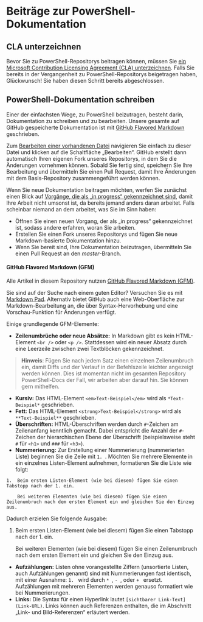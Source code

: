 # Beiträge zur PowerShell-Dokumentation

## CLA unterzeichnen

Bevor Sie zu PowerShell-Repositorys beitragen können, müssen Sie [ein Microsoft Contribution Licensing Agreement (CLA) unterzeichnen](https://cla.microsoft.com/). 
Falls Sie bereits in der Vergangenheit zu PowerShell-Repositorys beigetragen haben, Glückwunsch! Sie haben diesen Schritt bereits abgeschlossen.

## PowerShell-Dokumentation schreiben

Einer der einfachsten Wege, zu PowerShell beizutragen, besteht darin, Dokumentation zu schreiben und zu bearbeiten.
Unsere gesamte auf GitHub gespeicherte Dokumentation ist mit [GitHub Flavored Markdown](https://help.github.com/articles/github-flavored-markdown/) geschrieben.

Zum [Bearbeiten einer vorhandenen Datei](https://help.github.com/articles/editing-files-in-another-user-s-repository/) navigieren Sie einfach zu dieser Datei und klicken auf die Schaltfläche „Bearbeiten“. 
GitHub erstellt dann automatisch Ihren eigenen Fork unseres Repositorys, in dem Sie die Änderungen vornehmen können.
Sobald Sie fertig sind, speichern Sie Ihre Bearbeitung und übermitteln Sie einen Pull Request, damit Ihre Änderungen mit dem Basis-Repository zusammengeführt werden können.

Wenn Sie neue Dokumentation beitragen möchten, werfen Sie zunächst einen Blick auf [Vorgänge, die als „in progress“ gekennzeichnet sind](https://github.com/PowerShell/PowerShell-Docs/labels/in%20progress), damit Ihre Arbeit nicht umsonst ist, da bereits jemand anders daran arbeitet.
Falls scheinbar niemand an dem arbeitet, was Sie im Sinn haben:
* Öffnen Sie einen neuen Vorgang, der als „in progress“ gekennzeichnet ist, sodass andere erfahren, woran Sie arbeiten.
* Erstellen Sie einen Fork unseres Repositorys und fügen Sie neue Markdown-basierte Dokumentation hinzu.
* Wenn Sie bereit sind, Ihre Dokumentation beizutragen, übermitteln Sie einen Pull Request an den *master*-Branch.

#### GitHub Flavored Markdown (GFM)

Alle Artikel in diesem Repository nutzen [GitHub Flavored Markdown (GFM)](https://help.github.com/articles/github-flavored-markdown/).

Sie sind auf der Suche nach einem guten Editor? Versuchen Sie es mit [Markdown Pad](http://markdownpad.com/).
Alternativ bietet GitHub auch eine Web-Oberfläche zur Markdown-Bearbeitung an, die über Syntax-Hervorhebung und eine Vorschau-Funktion für Änderungen verfügt.

Einige grundlegende GFM-Elemente:

* **Zeilenumbrüche oder neue Absätze:** In Markdown gibt es kein HTML-Element `<br />` oder `<p />`. 
Stattdessen wird ein neuer Absatz durch eine Leerzeile zwischen zwei Textblöcken gekennzeichnet.

> **Hinweis**: Fügen Sie nach jedem Satz einen einzelnen Zeilenumbruch ein, damit Diffs und der Verlauf in der Befehlszeile leichter angezeigt werden können.
Dies ist momentan nicht im gesamten Repository PowerShell-Docs der Fall, wir arbeiten aber darauf hin. Sie können gern mithelfen.

* **Kursiv:** Das HTML-Element `<em>Text-Beispiel</em>` wird als `*Text-Beispiel*` geschrieben.
* **Fett:** Das HTML-Element `<strong>Text-Beispiel</strong>` wird als `**Text-Beispiel**` geschrieben.
* **Überschriften:** HTML-Überschriften werden durch `#`-Zeichen am Zeilenanfang kenntlich gemacht. 
Dabei entspricht die Anzahl der `#`-Zeichen der hierarchischen Ebene der Überschrift (beispielsweise steht `#` für `<h1>` und `###` für `<h3>`).
* **Nummerierung:** Zur Erstellung einer Nummerierung (nummerierten Liste) beginnen Sie die Zeile mit `1. `.
Möchten Sie mehrere Elemente in ein einzelnes Listen-Element aufnehmen, formatieren Sie die Liste wie folgt:
```      
1.  Beim ersten Listen-Element (wie bei diesem) fügen Sie einen Tabstopp nach der 1. ein.

    Bei weiteren Elementen (wie bei diesem) fügen Sie einen Zeilenumbruch nach dem ersten Element ein und gleichen Sie den Einzug aus.
```
Dadurch erzielen Sie folgende Ausgabe:

1.  Beim ersten Listen-Element (wie bei diesem) fügen Sie einen Tabstopp nach der 1. ein.

    Bei weiteren Elementen (wie bei diesem) fügen Sie einen Zeilenumbruch nach dem ersten Element ein und gleichen Sie den Einzug aus.

* **Aufzählungen:** Listen ohne vorangestellte Ziffern (unsortierte Listen, auch Aufzählungen genannt) sind mit Nummerierungen fast identisch, mit einer Ausnahme: `1. ` wird durch `* `, `- `, oder `+ ` ersetzt. 
Aufzählungen mit mehreren Elementen werden genauso formatiert wie bei Nummerierungen.
* **Links:** Die Syntax für einen Hyperlink lautet `[sichtbarer Link-Text](Link-URL)`.
Links können auch Referenzen enthalten, die im Abschnitt „Link- und Bild-Referenzen“ erläutert werden.
